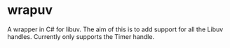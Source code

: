 # wrapuv
A wrapper in C# for libuv. The aim of this is to add support for all the Libuv handles.
Currently only supports the Timer handle.
